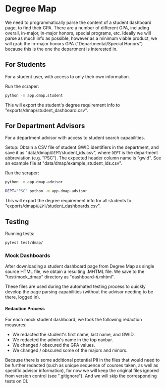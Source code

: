 



# Degree Map

We need to programmatically parse the content of a student dashboard page, to find their GPA. There are a number of different GPA, including overall, in-major, in-major honors, special programs, etc. Ideally we will parse as much info as possible, however as a minimum viable product, we will grab the in-major honors GPA ("Departmental/Special Honors") because this is the one the department is interested in.


## For Students

For a student user, with access to only their own information.

Run the scraper:

```sh
python -m app.dmap.student
```

This will export the student's degree requirement info to "exports/dmap/student_dashboard.csv".

## For Department Advisors

For a department advisor with access to student search capabilities.

Setup: Obtain a CSV file of student GWID identifiers in the department, and save it as "data/dmap/`DEPT`/student_ids.csv", where `DEPT` is the department abbreviation (e.g. "PSC"). The expected header column name is "gwid". See an example file at "data/dmap/example_student_ids.csv".

Run the scraper:

```sh
python -m app.dmap.advisor

DEPT="PSC" python -m app.dmap.advisor
```

This will export the degree requirement info for all students to "exports/dmap/`DEPT`/student_dashboards.csv".

## Testing

Running tests:

```sh
pytest test/dmap/
```

### Mock Dashboards

After downloading a student dashboard page from Degree Map as single source HTML file, we obtain a resulting .MHTML file. We save to the "test/mock_dmap" directory as "dashboard-`N`.mhtml".

These files are used during the automated testing process to quickly develop the page parsing capabilities (without the advisor needing to be there, logged in).

#### Redaction Process

For each mock student dashboard, we took the following redaction measures:

  + We redacted the student's first name, last name, and GWID.
  + We redacted the admin's name in the top navbar.
  + We changed / obscured the GPA values.
  + We changed / obscured some of the majors and minors.

Because there is some additional potential PII in the files that would need to be further redacted (such as unique sequence of courses taken, as well as specific advisor information), for now we will keep the original files ignored from version control (see ".gitignore"). And we will skip the corresponding tests on CI.
